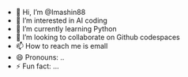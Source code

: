 - 👋 Hi, I’m @Imashin88
- 👀 I’m interested in AI coding 
- 🌱 I’m currently learning Python 
- 💞️ I’m looking to collaborate on Github codespaces
- 📫 How to reach me is emall
- 😄 Pronouns: .. 
- ⚡ Fun fact: ...

<!---
Imashin88/Imashin88 is a ✨ special ✨ repository because its `README.md` (this file) appears on your GitHub profile.
You can click the Preview link to take a look at your changes.
--->
